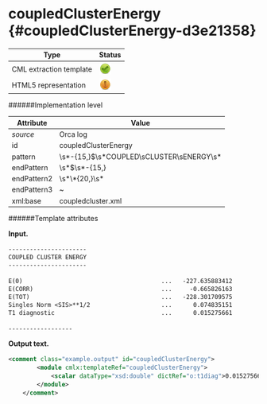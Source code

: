 # coupledClusterEnergy {#coupledClusterEnergy-d3e21358}


| Type                                                                                                                                                | Status                                                                                                                                              |
|----|----|
| CML extraction template                                                                                                                             | ![](/imgs/Total.png)                                                                                                                                |
| HTML5 representation                                                                                                                                | ![](/imgs/Partial.png)                                                                                                                              |

######Implementation level

| Attribute                                                                                                                                           | Value                                                                                                                                               |
|----|----|
| *source*                                                                                                                                            | Orca log                                                                                                                                            |
| id                                                                                                                                                  | coupledClusterEnergy                                                                                                                                |
| pattern                                                                                                                                             | \\s\*-{15,}\$\\s\*COUPLED\\sCLUSTER\\sENERGY\\s\*                                                                                                   |
| endPattern                                                                                                                                          | \\s\*\$\\s\*-{15,}                                                                                                                                  |
| endPattern2                                                                                                                                         | \\s\*\\\*{20,}\\s\*                                                                                                                                 |
| endPattern3                                                                                                                                         | \~                                                                                                                                                  |
| xml:base                                                                                                                                            | coupledcluster.xml                                                                                                                                  |

######Template attributes

**Input.**

    ----------------------
    COUPLED CLUSTER ENERGY
    ----------------------

    E(0)                                       ...   -227.635883412
    E(CORR)                                    ...     -0.665826163
    E(TOT)                                     ...   -228.301709575
    Singles Norm <SIS>**1/2                    ...      0.074835151
    T1 diagnostic                              ...      0.015275661

    ------------------
        

**Output text.**

```xml
<comment class="example.output" id="coupledClusterEnergy">
        <module cmlx:templateRef="coupledClusterEnergy">
            <scalar dataType="xsd:double" dictRef="o:t1diag">0.015275661</scalar>
        </module> 
    </comment>
```
